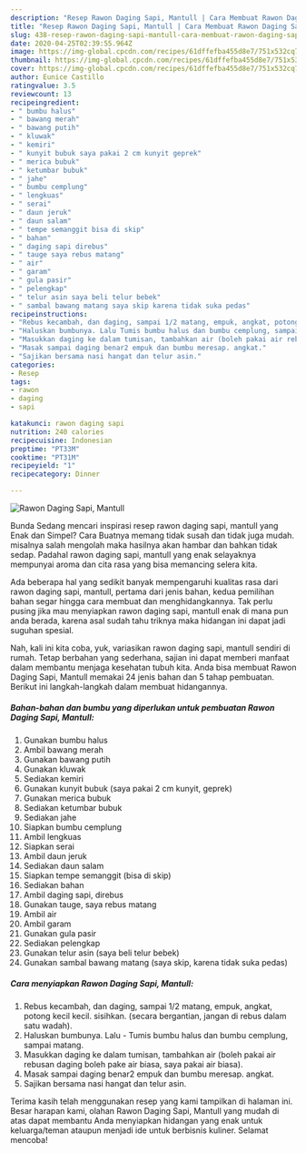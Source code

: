 ```yaml
---
description: "Resep Rawon Daging Sapi, Mantull | Cara Membuat Rawon Daging Sapi, Mantull Yang Enak Dan Lezat"
title: "Resep Rawon Daging Sapi, Mantull | Cara Membuat Rawon Daging Sapi, Mantull Yang Enak Dan Lezat"
slug: 438-resep-rawon-daging-sapi-mantull-cara-membuat-rawon-daging-sapi-mantull-yang-enak-dan-lezat
date: 2020-04-25T02:39:55.964Z
image: https://img-global.cpcdn.com/recipes/61dffefba455d8e7/751x532cq70/rawon-daging-sapi-mantull-foto-resep-utama.jpg
thumbnail: https://img-global.cpcdn.com/recipes/61dffefba455d8e7/751x532cq70/rawon-daging-sapi-mantull-foto-resep-utama.jpg
cover: https://img-global.cpcdn.com/recipes/61dffefba455d8e7/751x532cq70/rawon-daging-sapi-mantull-foto-resep-utama.jpg
author: Eunice Castillo
ratingvalue: 3.5
reviewcount: 13
recipeingredient:
- " bumbu halus"
- " bawang merah"
- " bawang putih"
- " kluwak"
- " kemiri"
- " kunyit bubuk saya pakai 2 cm kunyit geprek"
- " merica bubuk"
- " ketumbar bubuk"
- " jahe"
- " bumbu cemplung"
- " lengkuas"
- " serai"
- " daun jeruk"
- " daun salam"
- " tempe semanggit bisa di skip"
- " bahan"
- " daging sapi direbus"
- " tauge saya rebus matang"
- " air"
- " garam"
- " gula pasir"
- " pelengkap"
- " telur asin saya beli telur bebek"
- " sambal bawang matang saya skip karena tidak suka pedas"
recipeinstructions:
- "Rebus kecambah, dan daging, sampai 1/2 matang, empuk, angkat, potong kecil kecil. sisihkan. (secara bergantian, jangan di rebus dalam satu wadah)."
- "Haluskan bumbunya. Lalu Tumis bumbu halus dan bumbu cemplung, sampai matang."
- "Masukkan daging ke dalam tumisan, tambahkan air (boleh pakai air rebusan daging boleh pake air biasa, saya pakai air biasa)."
- "Masak sampai daging benar2 empuk dan bumbu meresap. angkat."
- "Sajikan bersama nasi hangat dan telur asin."
categories:
- Resep
tags:
- rawon
- daging
- sapi

katakunci: rawon daging sapi 
nutrition: 240 calories
recipecuisine: Indonesian
preptime: "PT33M"
cooktime: "PT31M"
recipeyield: "1"
recipecategory: Dinner

---
```



![Rawon Daging Sapi, Mantull](https://img-global.cpcdn.com/recipes/61dffefba455d8e7/751x532cq70/rawon-daging-sapi-mantull-foto-resep-utama.jpg)

Bunda Sedang mencari inspirasi resep rawon daging sapi, mantull yang Enak dan Simpel? Cara Buatnya memang tidak susah dan tidak juga mudah. misalnya salah mengolah maka hasilnya akan hambar dan bahkan tidak sedap. Padahal rawon daging sapi, mantull yang enak selayaknya mempunyai aroma dan cita rasa yang bisa memancing selera kita.



Ada beberapa hal yang sedikit banyak mempengaruhi kualitas rasa dari rawon daging sapi, mantull, pertama dari jenis bahan, kedua pemilihan bahan segar hingga cara membuat dan menghidangkannya. Tak perlu pusing jika mau menyiapkan rawon daging sapi, mantull enak di mana pun anda berada, karena asal sudah tahu triknya maka hidangan ini dapat jadi suguhan spesial.


Nah, kali ini kita coba, yuk, variasikan rawon daging sapi, mantull sendiri di rumah. Tetap berbahan yang sederhana, sajian ini dapat memberi manfaat dalam membantu menjaga kesehatan tubuh kita. Anda bisa membuat Rawon Daging Sapi, Mantull memakai 24 jenis bahan dan 5 tahap pembuatan. Berikut ini langkah-langkah dalam membuat hidangannya.

<!--inarticleads1-->

##### Bahan-bahan dan bumbu yang diperlukan untuk pembuatan Rawon Daging Sapi, Mantull:

1. Gunakan  bumbu halus
1. Ambil  bawang merah
1. Gunakan  bawang putih
1. Gunakan  kluwak
1. Sediakan  kemiri
1. Gunakan  kunyit bubuk (saya pakai 2 cm kunyit, geprek)
1. Gunakan  merica bubuk
1. Sediakan  ketumbar bubuk
1. Sediakan  jahe
1. Siapkan  bumbu cemplung
1. Ambil  lengkuas
1. Siapkan  serai
1. Ambil  daun jeruk
1. Sediakan  daun salam
1. Siapkan  tempe semanggit (bisa di skip)
1. Sediakan  bahan
1. Ambil  daging sapi, direbus
1. Gunakan  tauge, saya rebus matang
1. Ambil  air
1. Ambil  garam
1. Gunakan  gula pasir
1. Sediakan  pelengkap
1. Gunakan  telur asin (saya beli telur bebek)
1. Gunakan  sambal bawang matang (saya skip, karena tidak suka pedas)




<!--inarticleads2-->

##### Cara menyiapkan Rawon Daging Sapi, Mantull:

1. Rebus kecambah, dan daging, sampai 1/2 matang, empuk, angkat, potong kecil kecil. sisihkan. (secara bergantian, jangan di rebus dalam satu wadah).
1. Haluskan bumbunya. Lalu - Tumis bumbu halus dan bumbu cemplung, sampai matang.
1. Masukkan daging ke dalam tumisan, tambahkan air (boleh pakai air rebusan daging boleh pake air biasa, saya pakai air biasa).
1. Masak sampai daging benar2 empuk dan bumbu meresap. angkat.
1. Sajikan bersama nasi hangat dan telur asin.




Terima kasih telah menggunakan resep yang kami tampilkan di halaman ini. Besar harapan kami, olahan Rawon Daging Sapi, Mantull yang mudah di atas dapat membantu Anda menyiapkan hidangan yang enak untuk keluarga/teman ataupun menjadi ide untuk berbisnis kuliner. Selamat mencoba!
